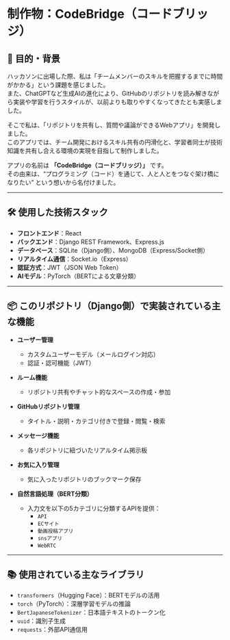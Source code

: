 # 制作物：CodeBridge（コードブリッジ）

## 🎯 目的・背景

ハッカソンに出場した際、私は「チームメンバーのスキルを把握するまでに時間がかかる」という課題を感じました。  
また、ChatGPTなど生成AIの進化により、GitHubのリポジトリを読み解きながら実装や学習を行うスタイルが、以前よりも取りやすくなってきたとも実感しました。

そこで私は、「リポジトリを共有し、質問や議論ができるWebアプリ」を開発しました。  
このアプリでは、チーム開発におけるスキル共有の円滑化と、学習者同士が技術知識を共有し合える環境の実現を目指して制作しました。

アプリの名前は **「CodeBridge（コードブリッジ）」** です。  
その由来は、“プログラミング（コード）を通じて、人と人とをつなぐ架け橋になりたい” という想いから名付けました。

---

## 🛠 使用した技術スタック

- **フロントエンド**：React  
- **バックエンド**：Django REST Framework、Express.js  
- **データベース**：SQLite（Django側）、MongoDB（Express/Socket側）  
- **リアルタイム通信**：Socket.io（Express）  
- **認証方式**：JWT（JSON Web Token）  
- **AIモデル**：PyTorch（BERTによる文章分類）  

---

## 📦 このリポジトリ（Django側）で実装されている主な機能

- **ユーザー管理**
  - カスタムユーザーモデル（メールログイン対応）
  - 認証・認可機能（JWT）

- **ルーム機能**
  - リポジトリ共有やチャット的なスペースの作成・参加

- **GitHubリポジトリ管理**
  - タイトル・説明・カテゴリ付きで登録・閲覧・検索

- **メッセージ機能**
  - 各リポジトリに紐づいたリアルタイム掲示板

- **お気に入り管理**
  - 気に入ったリポジトリのブックマーク保存

- **自然言語処理（BERT分類）**
  - 入力文を以下の5カテゴリに分類するAPIを提供：
    - `API`
    - `ECサイト`
    - `動画投稿アプリ`
    - `snsアプリ`
    - `WebRTC`

---

## 📚 使用されている主なライブラリ

- `transformers`（Hugging Face）：BERTモデルの活用  
- `torch`（PyTorch）：深層学習モデルの推論  
- `BertJapaneseTokenizer`：日本語テキストのトークン化  
- `uuid`：識別子生成  
- `requests`：外部API通信用  

